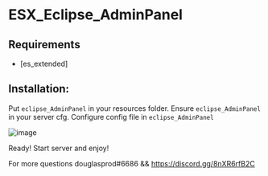 # ESX_Eclipse_AdminPanel

## Requirements
- [es_extended]

## Installation:

Put `eclipse_AdminPanel` in your resources folder.
Ensure `eclipse_AdminPanel` in your server cfg.
Configure config file in `eclipse_AdminPanel`

![image](https://user-images.githubusercontent.com/36680471/177344678-aa87ad58-b3d8-4408-a07c-21d827540c2f.png)


Ready! Start server and enjoy!

For more questions douglasprod#6686 && https://discord.gg/8nXR6rfB2C
